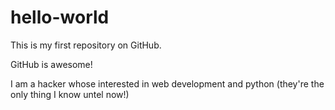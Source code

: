 # hello-world
This is my first repository on GitHub.

GitHub is awesome!

I am a hacker whose interested in web development and python (they're the only thing I know untel now!)
